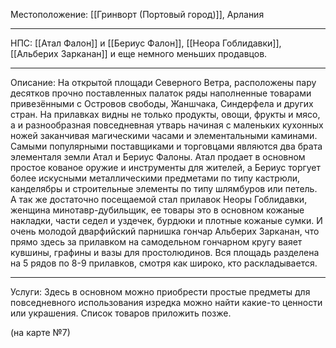 Местоположение: [[Гринворт (Портовый город)]], Арлания
______
НПС: [[Атал Фалон]] и [[Бериус Фалон]], [[Неора Гоблидавки]], [[Альберих Зарканан]] и еще немного меньших продавцов.
______
Описание: На открытой площади Северного Ветра, расположены пару десятков прочно поставленных палаток ряды наполненные товарами привезёнными с Островов свободы, Жаншчака, Синдерфела и других стран. На прилавках видны не только продукты, овощи, фрукты и мясо, а и разнообразная повседневная утварь начиная с маленьких кухонных ножей заканчивая магическими часами и элементальными каминами. Самыми популярными поставщиками и торговцами являются два брата элементаля земли Атал и Бериус Фалоны. Атал продает в основном простое кованое оружие и инструменты для жителей, а Бериус торгует более искусными металлическими предметами по типу кастрюли, канделябры и строительные элементы по типу шлямбуров или петель. А так же достаточно посещаемой стал прилавок Неоры Гоблидавки, женщина минотавр-дубильщик, ее товары это в основном кожаные накладки, части седел и уздечек, бурдюки и плотные кожаные сумки. И очень молодой дварфийский парнишка гончар Альберих Зарканан, что прямо здесь за прилавком на самодельном гончарном кругу ваяет кувшины, графины и вазы для простолюдинов. Вся площадь разделена на 5 рядов по 8-9 прилавков, смотря как широко, кто раскладывается. 
______
Услуги: Здесь в основном можно приобрести простые предметы для повседневного использования изредка можно найти какие-то ценности или украшения. Список товаров приложить позже.  

(на карте №7)